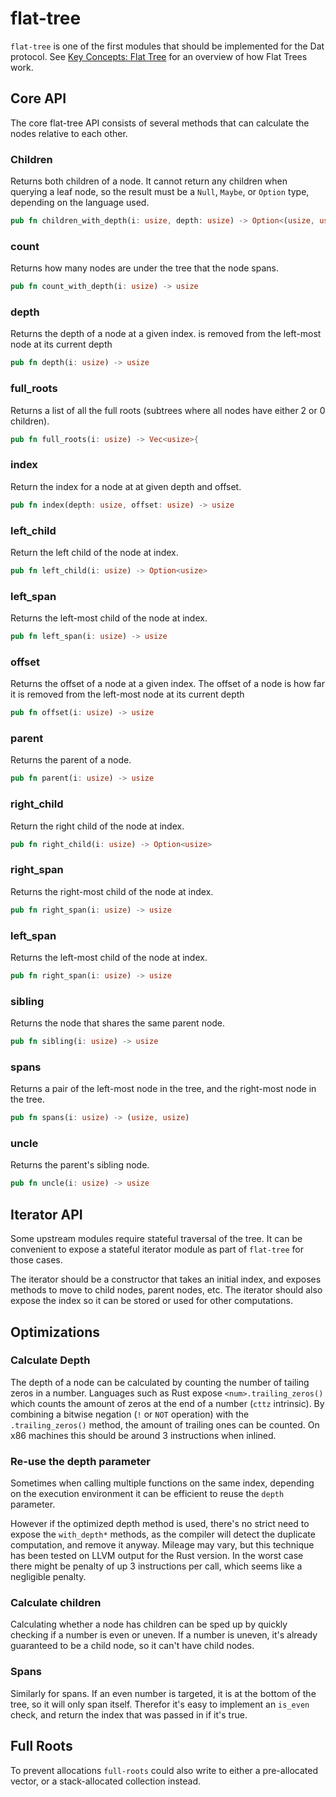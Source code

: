# flat-tree
`flat-tree` is one of the first modules that should be implemented for the Dat
protocol. See [Key Concepts: Flat Tree](/ch01-01-flat-tree.html) for an overview
of how Flat Trees work.

## Core API
The core flat-tree API consists of several methods that can calculate the nodes
relative to each other.

### Children
Returns both children of a node. It cannot return any children when querying a
leaf node, so the result must be a `Null`, `Maybe`, or `Option` type, depending
on the language used.
```rust
pub fn children_with_depth(i: usize, depth: usize) -> Option<(usize, usize)>
```

### count
Returns how many nodes are under the tree that the node spans.
```rust
pub fn count_with_depth(i: usize) -> usize
```

### depth
Returns the depth of a node at a given index.
is removed from the left-most node at its current depth
```rust
pub fn depth(i: usize) -> usize
```

### full_roots
Returns a list of all the full roots (subtrees where all nodes have either 2 or
0 children).
```rust
pub fn full_roots(i: usize) -> Vec<usize>{
```

### index
Return the index for a node at at given depth and offset.
```rust
pub fn index(depth: usize, offset: usize) -> usize
```

### left_child
Return the left child of the node at index.
```rust
pub fn left_child(i: usize) -> Option<usize>
```

### left_span
Returns the left-most child of the node at index.
```rust
pub fn left_span(i: usize) -> usize
```

### offset
Returns the offset of a node at a given index. The offset of a node is how far
it is removed from the left-most node at its current depth
```rust
pub fn offset(i: usize) -> usize
```

### parent
Returns the parent of a node.
```rust
pub fn parent(i: usize) -> usize
```

### right_child
Return the right child of the node at index.
```rust
pub fn right_child(i: usize) -> Option<usize>
```

### right_span
Returns the right-most child of the node at index.
```rust
pub fn right_span(i: usize) -> usize
```
### left_span
Returns the left-most child of the node at index.
```rust
pub fn right_span(i: usize) -> usize
```

### sibling
Returns the node that shares the same parent node.
```rust
pub fn sibling(i: usize) -> usize
```

### spans
Returns a pair of the left-most node in the tree, and the right-most node in the
tree.
```rust
pub fn spans(i: usize) -> (usize, usize)
```

### uncle
Returns the parent's sibling node.
```rust
pub fn uncle(i: usize) -> usize
```

## Iterator API
Some upstream modules require stateful traversal of the tree. It can be
convenient to expose a stateful iterator module as part of `flat-tree` for those
cases.

The iterator should be a constructor that takes an initial index, and exposes
methods to move to child nodes, parent nodes, etc. The iterator should also
expose the index so it can be stored or used for other computations.

## Optimizations
### Calculate Depth
The depth of a node can be calculated by counting the number of tailing zeros in
a number. Languages such as Rust expose `<num>.trailing_zeros()` which counts
the amount of zeros at the end of a number (`cttz` intrinsic). By combining a
bitwise negation (`!` or `NOT` operation) with the `.trailing_zeros()` method,
the amount of trailing ones can be counted. On x86 machines this should be
around 3 instructions when inlined.

### Re-use the depth parameter
Sometimes when calling multiple functions on the same index, depending on the
execution environment it can be efficient to reuse the `depth` parameter.

However if the optimized depth method is used, there's no strict need to expose
the `with_depth*` methods, as the compiler will detect the duplicate
computation, and remove it anyway. Mileage may vary, but this technique has been
tested on LLVM output for the Rust version. In the worst case there might be
penalty of up 3 instructions per call, which seems like a negligible penalty.

### Calculate children
Calculating whether a node has children can be sped up by quickly checking if a
number is even or uneven. If a number is uneven, it's already guaranteed to be a
child node, so it can't have child nodes.

### Spans
Similarly for spans. If an even number is targeted, it is at the bottom of the
tree, so it will only span itself. Therefor it's easy to implement an `is_even`
check, and return the index that was passed in if it's true.

## Full Roots
To prevent allocations `full-roots` could also write to either a pre-allocated
vector, or a stack-allocated collection instead.
